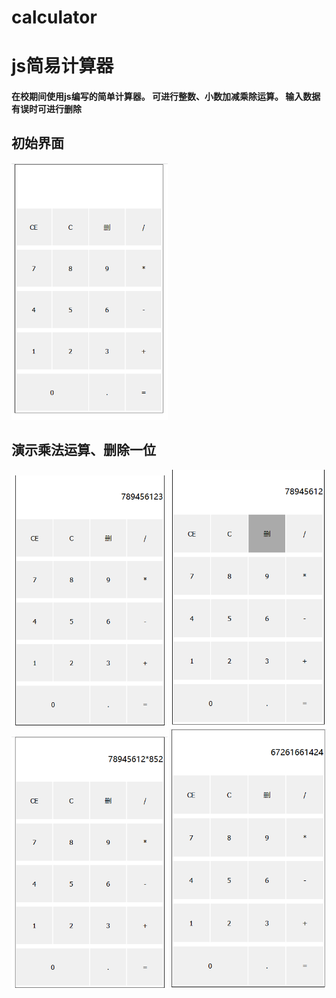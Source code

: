 # calculator
<h1>js简易计算器</h1>
<h4>在校期间使用js编写的简单计算器。
可进行整数、小数加减乘除运算。
输入数据有误时可进行删除</h4>
<h2>初始界面</h2>
<img src="https://github.com/guoxiaoxuan500/calculator/blob/master/%E8%AE%A1%E7%AE%97%E5%99%A8/img/Y%5BP08RDHQ7E(3YGJ%25GC%5D(L3.png" width="250">
<h2>演示乘法运算、删除一位</h2>
<img src="https://github.com/guoxiaoxuan500/calculator/blob/master/%E8%AE%A1%E7%AE%97%E5%99%A8/img/I%5DFDH%24P)KYTT%7BG62%60%60UH_A1.png" width="250">
<img src="https://github.com/guoxiaoxuan500/calculator/blob/master/%E8%AE%A1%E7%AE%97%E5%99%A8/img/WWCNLV)SW0I)3_K57%5B97B1Z.png" width="250">
<img src="https://github.com/guoxiaoxuan500/calculator/blob/master/%E8%AE%A1%E7%AE%97%E5%99%A8/img/3%7B33EZX5%24RKK%60MZ%60WKQN%409T.png" width="250"> 
<img src="https://github.com/guoxiaoxuan500/calculator/blob/master/%E8%AE%A1%E7%AE%97%E5%99%A8/img/R%25CLL6S6_%7DM%7EZGLMI%40QY%60R1.png" width="250">
